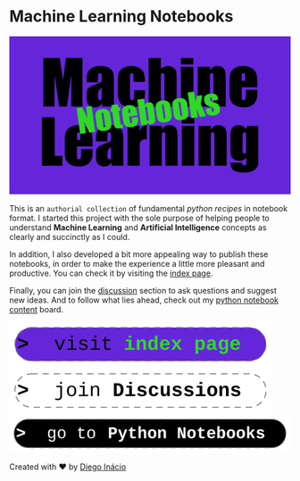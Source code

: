 # Machine Learning Notebooks

[![Machine Learning Notebooks](docs/assets/images/social-preview.png)](https://diegoinacio.github.io/machine-learning-notebooks/)

This is an `authorial collection` of fundamental _python recipes_ in notebook format. I started this project with the sole purpose of helping people to understand **Machine Learning** and **Artificial Intelligence** concepts as clearly and succinctly as I could.

In addition, I also developed a bit more appealing way to publish these notebooks, in order to make the experience a little more pleasant and productive. You can check it by visiting the [index page](https://diegoinacio.github.io/machine-learning-notebooks/).

Finally, you can join the [discussion](https://github.com/diegoinacio/machine-learning-notebooks/discussions) section to ask questions and suggest new ideas. And to follow what lies ahead, check out my [python notebook content](https://github.com/users/diegoinacio/projects/6) board.

[![visit index page](docs/assets/icons/visit_index_page.svg)](https://diegoinacio.github.io/machine-learning-notebooks/)
[![join discussion](docs/assets/icons/join_discussion.svg)](https://github.com/diegoinacio/machine-learning-notebooks/discussions)
[![go python notebooks](docs/assets/icons/go_python_notebooks.svg)](https://diegoinacio.github.io/python-notebooks/)

Created with ❤️ by [Diego Inácio](https://diegoinacio.github.io/)
